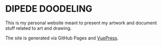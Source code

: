 # DIPEDE DOODELING

This is my personal website meant to present my artwork and document 
stuff related to art and drawing.

The site is generated via GitHub Pages and [VuePress].

[VuePress]: https://vuepress.vuejs.org/